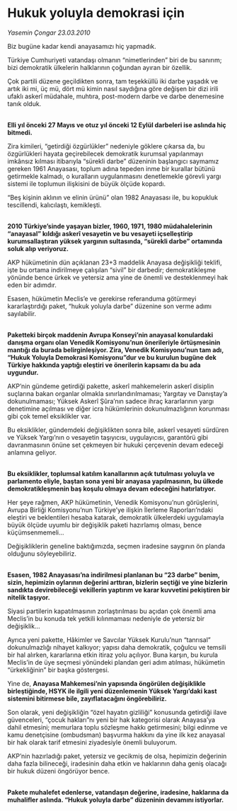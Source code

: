 # Hukuk yoluyla demokrasi için

*Yasemin Çongar 23.03.2010*

<div class="yazi"><p>Biz bugüne kadar kendi anayasamızı hiç yapmadık.</p>
<p>Türkiye Cumhuriyeti vatandaşı olmanın “nimetlerinden” biri de bu sanırım; bizi demokratik ülkelerin halklarının çoğundan ayıran bir özellik.</p>
<p>Çok partili düzene geçildikten sonra, tam teşekküllü iki darbe yaşadık ve artık iki mi, üç mü, dört mü kimin nasıl saydığına göre değişen bir dizi irili ufaklı askerî müdahale, muhtıra, post-modern darbe ve darbe denemesine tanık olduk.</p>
<p><b><br/>Elli yıl önceki 27 Mayıs ve otuz yıl önceki 12 Eylül darbeleri ise aslında hiç bitmedi.</b></p>
<p>Zira kimileri, “getirdiği özgürlükler” nedeniyle göklere çıkarsa da, bu özgürlükleri hayata geçirebilecek demokratik kurumsal yapılanmayı imkânsız kılması itibarıyla “sürekli darbe” düzeninin başlangıcı saymamız gereken 1961 Anayasası, toplum adına tepeden inme bir kurallar bütünü getirmekle kalmadı, o kuralların uygulanmasını denetlemekle görevli yargı sistemi ile toplumun ilişkisini de büyük ölçüde kopardı.</p>
<p>“Beş kişinin aklının ve elinin ürünü” olan 1982 Anayasası ile, bu kopukluk tescillendi, kalıcılaştı, kemikleşti.</p>
<p><b><br/>2010 Türkiye’sinde yaşayan bizler, 1960, 1971, 1980 müdahalelerinin “anayasal” kıldığı askerî vesayetin ve bu vesayeti içselleştirip kurumsallaştıran yüksek yargının sultasında, “sürekli darbe” ortamında soluk alıp veriyoruz.</b></p>
<p>AKP hükümetinin dün açıklanan 23+3 maddelik Anayasa değişikliği teklifi, işte bu ortama indirilmeye çalışılan “sivil” bir darbedir; demokratikleşme yönünde bence ürkek ve yetersiz ama yine de önemli ve desteklenmeyi hak eden bir adımdır.</p>
<p>Esasen, hükümetin Meclis’e ve gerekirse referanduma götürmeyi kararlaştırdığı paket, “hukuk yoluyla darbe” düzenine son verme adımı sayılabilir. </p>
<p><b><br/>Paketteki birçok maddenin Avrupa Konseyi’nin anayasal konulardaki danışma organı olan Venedik Komisyonu’nun önerileriyle örtüşmesinin mantığı da burada belirginleşiyor. Zira, Venedik Komisyonu’nun tam adı, “Hukuk Yoluyla Demokrasi Komisyonu”dur ve bu kurulun bugüne dek Türkiye hakkında yaptığı eleştiri ve önerilerin kapsamı da bu ada uygundur.</b></p>
<p>AKP’nin gündeme getirdiği pakette, askerî mahkemelerin askerî disiplin suçlarına bakan organlar olmakla sınırlandırılmaması; Yargıtay ve Danıştay’a dokunulmaması; Yüksek Askerî Şûra’nın sadece ihraç kararlarının yargı denetimine açılması ve diğer icra hükümlerinin dokunulmazlığının korunması gibi çok temel eksiklikler var.</p>
<p>Bu eksiklikler, gündemdeki değişiklikten sonra bile, askerî vesayeti sürdüren ve Yüksek Yargı’nın o vesayetin taşıyıcısı, uygulayıcısı, garantörü gibi davranmasının önüne set çekmeyen bir hukuki çerçevenin devam edeceği anlamına geliyor.</p>
<p><b><br/>Bu eksiklikler, toplumsal katılım kanallarının açık tutulması yoluyla ve parlamento eliyle, baştan sona yeni bir anayasa yapılmasının, bu ülkede demokratikleşmenin baş koşulu olmaya devam edeceğini hatırlatıyor.</b></p>
<p>Her şeye rağmen, AKP hükümetinin, Venedik Komisyonu’nun görüşlerini, Avrupa Birliği Komisyonu’nun Türkiye’ye ilişkin İlerleme Raporları’ndaki eleştiri ve beklentileri hesaba katarak, demokratik ülkelerdeki uygulamayla büyük ölçüde uyumlu bir değişiklik paketi hazırlamış olması, bence küçümsenmemeli...</p>
<p>Değişikliklerin geneline baktığımızda, seçmen iradesine saygının ön planda olduğunu söyleyebiliriz.</p>
<p><b><br/>Esasen, 1982 Anayasası’na indirilmesi planlanan bu “23 darbe” benim, sizin, hepimizin oylarının değerini arttıran, bizlerin seçtiği ve yine bizlerin sandıkta devirebileceği vekillerin yaptırım ve karar kuvvetini pekiştiren bir nitelik taşıyor.</b></p>
<p>Siyasi partilerin kapatılmasının zorlaştırılması bu açıdan çok önemli ama Meclis’in bu konuda tek yetkili kılınmaması nedeniyle de yetersiz bir değişiklik...</p>
<p>Ayrıca yeni pakette, Hâkimler ve Savcılar Yüksek Kurulu’nun “tanrısal” dokunulmazlığı nihayet kalkıyor; yapısı daha demokratik, çoğulcu ve temsili bir hal alırken, kararlarına etkin itiraz yolu açılıyor. Buna karşın, bu kurula Meclis’in de üye seçmesi yönündeki plandan geri adım atılması, hükümetin “ürkekliğinin” bir başka göstergesi. </p>
<p>Yine de, <b>Anayasa Mahkemesi’nin yapısında öngörülen değişiklikle birleştiğinde, HSYK ile ilgili yeni düzenlemenin Yüksek Yargı’daki kast sistemini bitirmese bile, zayıflatacağını öngörebiliriz.</b></p>
<p>Son olarak, yeni değişikliğin “özel hayatın gizliliği” konusunda getirdiği ilave güvenceleri, “çocuk hakları”nı yeni bir hak kategorisi olarak Anayasa’ya dahil etmesini; memurlara toplu sözleşme hakkı getirmesini; bilgi edinme ve kamu denetçisine (ombudsman) başvurma hakkını da yine ilk kez anayasal bir hak olarak tarif etmesini ziyadesiyle önemli buluyorum.</p>
<p>AKP’nin hazırladığı paket, yetersiz ve gecikmiş de olsa, hepimizin değerinin daha fazla bilineceği, iradesinin daha etkin ve haklarının daha geniş olacağı bir hukuk düzeni öngörüyor bence. </p>
<p><b><br/>Pakete muhalefet edenlerse, vatandaşın değerine, iradesine, haklarına da muhalifler aslında. “Hukuk yoluyla darbe” düzeninin devamını istiyorlar.</b></p></div>
